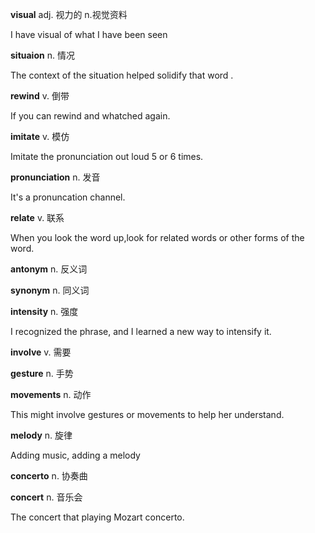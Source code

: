 **visual** adj. 视力的 n.视觉资料

I have visual of what I have been seen



**situaion** n. 情况

The context of the situation helped solidify that word .



**rewind**  v. 倒带 

If you can rewind and whatched again.



**imitate** v. 模仿

Imitate the pronunciation out loud 5 or 6 times.



**pronunciation** n. 发音

It's a pronuncation channel.



**relate** v. 联系

When you look the word up,look for related words or other forms of the word.



**antonym** n. 反义词

**synonym** n. 同义词



**intensity** n. 强度

I recognized the phrase, and I learned a new way to intensify it.



**involve** v. 需要

**gesture** n. 手势

**movements** n. 动作

This might involve gestures or movements to help her understand.



**melody** n. 旋律

Adding music, adding a melody



**concerto** n. 协奏曲

**concert** n. 音乐会

The concert that playing Mozart concerto.

